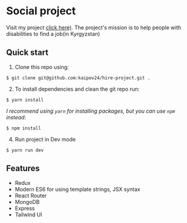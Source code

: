# Social project

Visit my project [click here)](https://hirepeoplewithdisabilities.herokuapp.com).
The project's mission is to help people with disabilities to find a job(in Kyrgyzstan)

## Quick start

1. Clone this repo using:
  ```shell
  $ git clone git@github.com:kaipov24/hire-project.git .
  ```

2. To install dependencies and clean the git repo run:

  ```shell
  $ yarn install
  ```

  *I recommend using `yarn` for installing packages, but you can use `npm` instead*:

  ```shell
  $ npm install
  ```
4. Run project in Dev mode

  ```shell
  $ yarn run dev
  ```

## Features

* Redux
* Modern ES6 for using template strings, JSX syntax
* React Router
* MongoDB 
* Express 
* Tailwind UI
